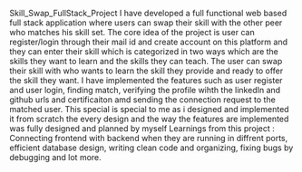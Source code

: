 Skill_Swap_FullStack_Project
I have developed a full functional web based full stack application where users can swap their skill with the other peer who matches his skill set. 
The core idea of the project is user can register/login through their mail id and create account on this platform and they can enter their skill which is categorized in two ways which are the skills they want to learn and the skills they can teach. 
The user can swap their skill with who wants to learn the skill they provide and ready to offer the skill they want. 
I have implemented the features such as user register and user login, finding match, verifying the profile wihth the linkedIn and github urls and certificaiton amd sending the connection request to the matched user.
This special is special to me as i designed and implemented it from scratch the every design and the way the features are implemented was fully designed and planned by myself
Learnings from this project : Connecting frontend with backend when they are running in diffrent ports, efficient database design, writing clean code and organizing, fixing bugs by debugging and lot more.

